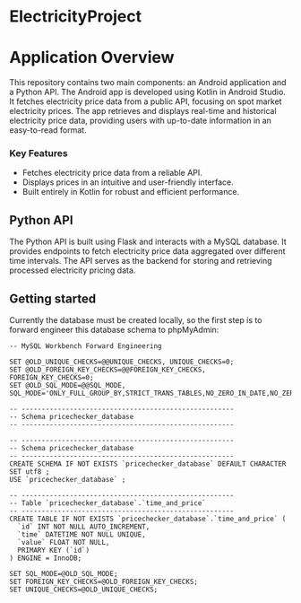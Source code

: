 # ElectricityProject


# Application Overview

This repository contains two main components: an Android application and a Python API. The Android app is developed using Kotlin in Android Studio. It fetches electricity price data from a public API, focusing on spot market electricity prices. The app retrieves and displays real-time and historical electricity price data, providing users with up-to-date information in an easy-to-read format.

### Key Features
- Fetches electricity price data from a reliable API.
- Displays prices in an intuitive and user-friendly interface.
- Built entirely in Kotlin for robust and efficient performance.

## Python API
The Python API is built using Flask and interacts with a MySQL database. It provides endpoints to fetch electricity price data aggregated over different time intervals. The API serves as the backend for storing and retrieving processed electricity pricing data.

## Getting started

Currently the database must be created locally, so the first step is to forward engineer this database schema to phpMyAdmin:

```
-- MySQL Workbench Forward Engineering

SET @OLD_UNIQUE_CHECKS=@@UNIQUE_CHECKS, UNIQUE_CHECKS=0;
SET @OLD_FOREIGN_KEY_CHECKS=@@FOREIGN_KEY_CHECKS, FOREIGN_KEY_CHECKS=0;
SET @OLD_SQL_MODE=@@SQL_MODE, SQL_MODE='ONLY_FULL_GROUP_BY,STRICT_TRANS_TABLES,NO_ZERO_IN_DATE,NO_ZERO_DATE,ERROR_FOR_DIVISION_BY_ZERO,NO_ENGINE_SUBSTITUTION';

-- -----------------------------------------------------
-- Schema pricechecker_database
-- -----------------------------------------------------

-- -----------------------------------------------------
-- Schema pricechecker_database
-- -----------------------------------------------------
CREATE SCHEMA IF NOT EXISTS `pricechecker_database` DEFAULT CHARACTER SET utf8 ;
USE `pricechecker_database` ;

-- -----------------------------------------------------
-- Table `pricechecker_database`.`time_and_price`
-- -----------------------------------------------------
CREATE TABLE IF NOT EXISTS `pricechecker_database`.`time_and_price` (
  `id` INT NOT NULL AUTO_INCREMENT,
  `time` DATETIME NOT NULL UNIQUE,
  `value` FLOAT NOT NULL,
  PRIMARY KEY (`id`)
) ENGINE = InnoDB;

SET SQL_MODE=@OLD_SQL_MODE;
SET FOREIGN_KEY_CHECKS=@OLD_FOREIGN_KEY_CHECKS;
SET UNIQUE_CHECKS=@OLD_UNIQUE_CHECKS;
```
